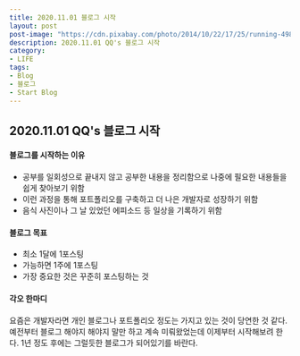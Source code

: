 ```yaml
---
title: 2020.11.01 블로그 시작
layout: post
post-image: "https://cdn.pixabay.com/photo/2014/10/22/17/25/running-498257_960_720.jpg"
description: 2020.11.01 QQ's 블로그 시작
category:
- LIFE
tags:
- Blog
- 블로그
- Start Blog
---
```


## 2020.11.01 QQ's 블로그 시작



#### 블로그를 시작하는 이유

- 공부를 일회성으로 끝내지 않고 공부한 내용을 정리함으로 나중에 필요한 내용들을 쉽게 찾아보기 위함
- 이런 과정을 통해 포트폴리오를 구축하고 더 나은 개발자로 성장하기 위함
- 음식 사진이나 그 날 있었던 에피소드 등 일상을 기록하기 위함



#### 블로그 목표

- 최소 1달에 1포스팅
- 가능하면 1주에 1포스팅
- 가장 중요한 것은 꾸준히 포스팅하는 것



#### 각오 한마디

요즘은 개발자라면 개인 블로그나 포트폴리오 정도는 가지고 있는 것이 당연한 것 같다. 예전부터 블로그 해야지 해야지 말만 하고 계속 미뤄왔었는데 이제부터 시작해보려 한다. 1년 정도 후에는 그럴듯한 블로그가 되어있기를 바란다.